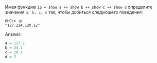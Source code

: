 Имея функцию ```ip = show a ++ show b ++ show c ++ show d``` определите значения ```a, b, c, d```
так, чтобы добиться следующего поведения:

```
GHCi> ip
"127.224.120.12"
```

Answer:

```haskell
a = 127.2
b = 24.1
c = 20.1
d = 2
```